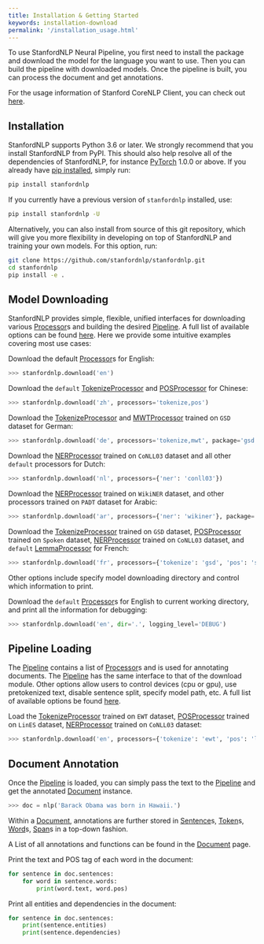 ```yaml
---
title: Installation & Getting Started
keywords: installation-download
permalink: '/installation_usage.html'
---
```


To use StanfordNLP Neural Pipeline, you first need to install the package and download the model for the language you want to use. Then you can build the pipeline with downloaded models. Once the pipeline is built, you can process the document and get annotations.

For the usage information of Stanford CoreNLP Client, you can check out [here](corenlp_client.md).

## Installation

StanfordNLP supports Python 3.6 or later. We strongly recommend that you install StanfordNLP from PyPI. This should also help resolve all of the dependencies of StanfordNLP, for instance [PyTorch](https://pytorch.org/) 1.0.0 or above. If you already have [pip installed](https://pip.pypa.io/en/stable/installing/), simply run:
```bash
pip install stanfordnlp
```

If you currently have a previous version of `stanfordnlp` installed, use:
```bash
pip install stanfordnlp -U
```

Alternatively, you can also install from source of this git repository, which will give you more flexibility in developing on top of StanfordNLP and training your own models. For this option, run:
```bash
git clone https://github.com/stanfordnlp/stanfordnlp.git
cd stanfordnlp
pip install -e .
```

## Model Downloading

StanfordNLP provides simple, flexible, unified interfaces for downloading various [Processor](processors.md)s and building the desired [Pipeline](pipeline.md). A full list of available options can be found [here](models#downloading-and-using-models). Here we provide some intuitive examples covering most use cases:

Download the default [Processor](processors.md)s for English:
```python
>>> stanfordnlp.download('en')
```

Download the `default` [TokenizeProcessor](tokenize.md) and [POSProcessor](pos.md) for Chinese:
```python
>>> stanfordnlp.download('zh', processors='tokenize,pos')
```

Download the [TokenizeProcessor](tokenize.md) and [MWTProcessor](mwt.md) trained on `GSD` dataset for German:
```python
>>> stanfordnlp.download('de', processors='tokenize,mwt', package='gsd')
```

Download the [NERProcessor](ner.md) trained on `CoNLL03` dataset and all other `default` processors for Dutch:
```python
>>> stanfordnlp.download('nl', processors={'ner': 'conll03'})
```

Download the [NERProcessor](ner.md) trained on `WikiNER` dataset, and other processors trained on `PADT` dataset for Arabic:
```python
>>> stanfordnlp.download('ar', processors={'ner': 'wikiner'}, package='padt')
```

Download the [TokenizeProcessor](tokenize.md) trained on `GSD` dataset, [POSProcessor](pos.md) trained on `Spoken` dataset, [NERProcessor](ner.md) trained on `CoNLL03` dataset, and `default` [LemmaProcessor](lemma.md) for French:
```python
>>> stanfordnlp.download('fr', processors={'tokenize': 'gsd', 'pos': 'spoken', 'ner': 'conll03', 'lemma': 'default'}, package=None)
```

Other options include specify model downloading directory and control which information to print.

Download the `default` [Processor](processors.md)s for English to current working directory, and print all the information for debugging:
```python
>>> stanfordnlp.download('en', dir='.', logging_level='DEBUG')
```

## Pipeline Loading

The [Pipeline](pipeline.md) contains a list of [Processor](processors.md)s and is used for annotating documents. The [Pipeline](pipeline.md) has the same interface to that of the download module. Other options allow users to control devices (cpu or gpu), use pretokenized text, disable sentence split, specify model path, etc. A full list of available options be found [here](pipeline.md#options).

Load the [TokenizeProcessor](tokenize.md) trained on `EWT` dataset, [POSProcessor](pos.md) trained on `LinES` dataset, [NERProcessor](ner.md) trained on `CoNLL03` dataset:
```python
>>> stanfordnlp.download('en', processors={'tokenize': 'ewt', 'pos': 'lines', 'ner': 'conll03'}, package=None)
```

## Document Annotation

Once the [Pipeline](pipeline.md) is loaded, you can simply pass the text to the [Pipeline](pipeline.md) and get the annotated [Document](data_objects#document) instance.

```python
>>> doc = nlp('Barack Obama was born in Hawaii.')
```

Within a [Document](data_objects#document), annotations are further stored in [Sentence](data_objects#sentence)s, [Token](data_objects#token)s, [Word](data_objects#word)s, [Span](data_objects#span)s in a top-down fashion.

A List of all annotations and functions can be found in the [Document](data_objects#document) page.

Print the text and POS tag of each word in the document:
```python
for sentence in doc.sentences:
    for word in sentence.words:
        print(word.text, word.pos)
```

Print all entities and dependencies in the document:
```python
for sentence in doc.sentences:
    print(sentence.entities)
    print(sentence.dependencies)
```

